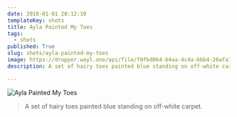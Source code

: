 ```yaml
---
date: 2018-01-01 20:12:10
templateKey: shots
title: Ayla Painted My Toes
tags:
  - shots
published: True
slug: shots/ayla-painted-my-toes
image: https://dropper.wayl.one/api/file/f0fbd064-b4aa-4c4a-bbb4-26afa7b6205c.png
description: A set of hairy toes painted blue standing on off-white carpet.

---
```


![Ayla Painted My Toes](https://dropper.wayl.one/api/file/f0fbd064-b4aa-4c4a-bbb4-26afa7b6205c.png)

> A set of hairy toes painted blue standing on off-white carpet.
